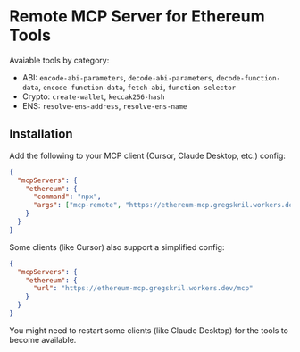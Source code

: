 # Remote MCP Server for Ethereum Tools

Avaiable tools by category:

- ABI: `encode-abi-parameters`, `decode-abi-parameters`, `decode-function-data`, `encode-function-data`, `fetch-abi`, `function-selector`
- Crypto: `create-wallet`, `keccak256-hash`
- ENS: `resolve-ens-address`, `resolve-ens-name`

## Installation

Add the following to your MCP client (Cursor, Claude Desktop, etc.) config:

```json
{
  "mcpServers": {
    "ethereum": {
      "command": "npx",
      "args": ["mcp-remote", "https://ethereum-mcp.gregskril.workers.dev/mcp"]
    }
  }
}
```

Some clients (like Cursor) also support a simplified config:

```json
{
  "mcpServers": {
    "ethereum": {
      "url": "https://ethereum-mcp.gregskril.workers.dev/mcp"
    }
  }
}
```

You might need to restart some clients (like Claude Desktop) for the tools to become available.
